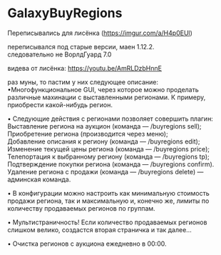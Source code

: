# GalaxyBuyRegions
Переписывались для лисёнка (https://imgur.com/a/H4p0EUl)  

переписывался под старые версии, маен 1.12.2.  
следовательно не ВорлдГуард 7.0  

видева от лисёнка: https://youtu.be/AmRLDzbHnnE

раз муны, то пастим у них следующее описание:  
•Многофункциональное GUI, через которое можно проделать различные махинации с выставленными регионами. К примеру, приобрести какой-нибудь регион.  

• Следующие действия с регионами позволяет совершить плагин:  
Выставление региона на аукцион (команда — /buyregions sell);  
Приобретение региона (производится через меню);  
Добавление описания к региону (команда — /buyregions edit);  
Изменение текущей цены региона (команда — /buyregions price);  
Телепортация к выбранному региону (команда — /buyregions tp);  
Подтверждение покупки региона (команда — /buyregions confirm).  
Удаление региона с продажи (команда — /buyregions delete) — админская команда.  

• В конфигурации можно настроить как минимальную стоимость продажи региона, так и максимальную и, конечно же, лимиты по количеству продаваемых регионов по группам.  

• Мультистраничность! Если количество продаваемых регионов слишком велико, создастся вторая страничка и так далее…  

• Очистка регионов с аукциона ежедневно в 00:00.  